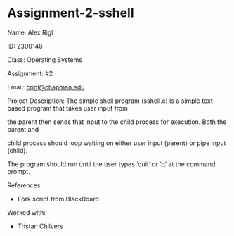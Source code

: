 # Assignment-2-sshell
Name: Alex Rigl

   ID: 2300146
   
   Class: Operating Systems
   
   Assignment: #2
   
   Email: crigl@chapman.edu
   
   Project Description:
   The simple shell program (sshell.c) is a simple text-based program that takes user input from
   
   the parent then sends that input to the child process for execution. Both the parent and
   
   child process should loop waiting on either user input (parent) or pipe input (child).
   
   The program should run until the user types ‘quit’ or ‘q’ at the command prompt.
   
   References:
   - Fork script from BlackBoard
   
   Worked with:
   - Tristan Chilvers
